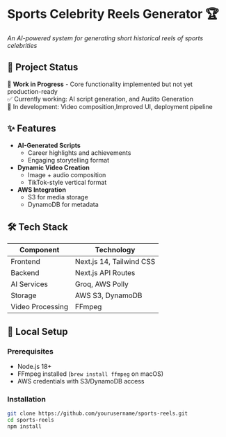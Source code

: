 # Sports Celebrity Reels Generator 🏆

*An AI-powered system for generating short historical reels of sports celebrities*


## 📌 Project Status
🚧 **Work in Progress** - Core functionality implemented but not yet production-ready  
✅ Currently working: AI script generation, and Audito Generation  
🔧 In development: Video composition,Improved UI, deployment pipeline  

## ✨ Features
- **AI-Generated Scripts**  
  - Career highlights and achievements  
  - Engaging storytelling format
- **Dynamic Video Creation**  
  - Image + audio composition  
  - TikTok-style vertical format
- **AWS Integration**  
  - S3 for media storage  
  - DynamoDB for metadata

## 🛠️ Tech Stack
| Component          | Technology               |
|--------------------|--------------------------|
| Frontend           | Next.js 14, Tailwind CSS |
| Backend            | Next.js API Routes       |
| AI Services        | Groq, AWS Polly          |
| Storage            | AWS S3, DynamoDB         |
| Video Processing   | FFmpeg                   |

## 🚀 Local Setup

### Prerequisites
- Node.js 18+
- FFmpeg installed (`brew install ffmpeg` on macOS)
- AWS credentials with S3/DynamoDB access

### Installation
```bash
git clone https://github.com/yourusername/sports-reels.git
cd sports-reels
npm install
